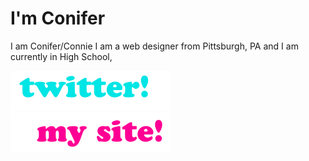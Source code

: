 
# I'm Conifer

I am Conifer/Connie I am a web designer from Pittsburgh, PA and I am currently in High School,

[![](twitter.png)](https://twitter.com/Conifer_r "")
[![](mysite.png)](https://twitter.com/Conifer_r "")
